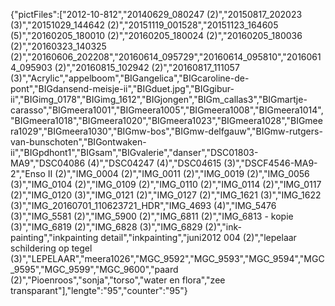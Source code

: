 {"pictFiles":["2012-10-812","20140629_080247 (2)","20150817_202023 (3)","20151029_144642 (2)","20151119_001528","20151123_164605 (5)","20160205_180010 (2)","20160205_180024 (2)","20160205_180036 (2)","20160323_140325 (2)","20160606_202208","20160614_095729","20160614_095810","20160614_095903 (2)","20160815_102942 (2)","20160817_111057 (3)","Acrylic","appelboom","BIGangelica","BIGcaroline-de-pont","BIGdansend-meisje-ii","BIGduet.jpg","BIGgibur-ii","BIGimg_0178","BIGimg_1612","BIGjongen","BIGm_callas3","BIGmartje-carasso","BIGmeera1001","BIGmeera1005","BIGmeera1008","BIGmeera1014","BIGmeera1018","BIGmeera1020","BIGmeera1023","BIGmeera1028","BIGmeera1029","BIGmeera1030","BIGmw-bos","BIGmw-delfgauw","BIGmw-rutgers-van-bunschoten","BIGontwaken-ii","BIGpdhont1","BIGsam","BIGvalerie","danser","DSC01803-MA9","DSC04086 (4)","DSC04247 (4)","DSC04615 (3)","DSCF4546-MA9-2","Enso II (2)","IMG_0004 (2)","IMG_0011 (2)","IMG_0019 (2)","IMG_0056 (3)","IMG_0104 (2)","IMG_0109 (2)","IMG_0110 (2)","IMG_0114 (2)","IMG_0117 (2)","IMG_0120 (3)","IMG_0121 (2)","IMG_0127 (2)","IMG_1621 (3)","IMG_1622 (3)","IMG_20160701_110623721_HDR","IMG_4693 (4)","IMG_5476 (3)","IMG_5581 (2)","IMG_5900 (2)","IMG_6811 (2)","IMG_6813 - kopie (3)","IMG_6819 (2)","IMG_6828 (3)","IMG_6829 (2)","ink-painting","inkpainting detail","inkpainting","juni2012 004 (2)","lepelaar schildering op tegel (3)","LEPELAAR","meera1026","MGC_9592","MGC_9593","MGC_9594","MGC_9595","MGC_9599","MGC_9600","paard (2)","Pioenroos","sonja","torso","water en flora","zee transparant"],"lengte":"95","counter":"95"}
